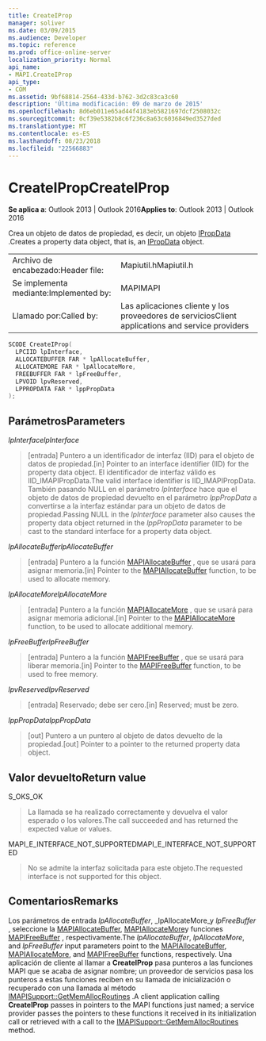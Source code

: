 ```yaml
---
title: CreateIProp
manager: soliver
ms.date: 03/09/2015
ms.audience: Developer
ms.topic: reference
ms.prod: office-online-server
localization_priority: Normal
api_name:
- MAPI.CreateIProp
api_type:
- COM
ms.assetid: 9bf68814-2564-433d-b762-3d2c83ca3c60
description: 'Última modificación: 09 de marzo de 2015'
ms.openlocfilehash: 8d6eb011e65ad44f4183eb5821697dcf2508032c
ms.sourcegitcommit: 0cf39e5382b8c6f236c8a63c6036849ed3527ded
ms.translationtype: MT
ms.contentlocale: es-ES
ms.lasthandoff: 08/23/2018
ms.locfileid: "22566883"
---
```

# <a name="createiprop"></a><span data-ttu-id="d294c-103">CreateIProp</span><span class="sxs-lookup"><span data-stu-id="d294c-103">CreateIProp</span></span>

  
  
<span data-ttu-id="d294c-104">**Se aplica a**: Outlook 2013 | Outlook 2016</span><span class="sxs-lookup"><span data-stu-id="d294c-104">**Applies to**: Outlook 2013 | Outlook 2016</span></span> 
  
<span data-ttu-id="d294c-105">Crea un objeto de datos de propiedad, es decir, un objeto [IPropData](ipropdataimapiprop.md) .</span><span class="sxs-lookup"><span data-stu-id="d294c-105">Creates a property data object, that is, an [IPropData](ipropdataimapiprop.md) object.</span></span> 
  
|||
|:-----|:-----|
|<span data-ttu-id="d294c-106">Archivo de encabezado:</span><span class="sxs-lookup"><span data-stu-id="d294c-106">Header file:</span></span>  <br/> |<span data-ttu-id="d294c-107">Mapiutil.h</span><span class="sxs-lookup"><span data-stu-id="d294c-107">Mapiutil.h</span></span>  <br/> |
|<span data-ttu-id="d294c-108">Se implementa mediante:</span><span class="sxs-lookup"><span data-stu-id="d294c-108">Implemented by:</span></span>  <br/> |<span data-ttu-id="d294c-109">MAPI</span><span class="sxs-lookup"><span data-stu-id="d294c-109">MAPI</span></span>  <br/> |
|<span data-ttu-id="d294c-110">Llamado por:</span><span class="sxs-lookup"><span data-stu-id="d294c-110">Called by:</span></span>  <br/> |<span data-ttu-id="d294c-111">Las aplicaciones cliente y los proveedores de servicios</span><span class="sxs-lookup"><span data-stu-id="d294c-111">Client applications and service providers</span></span>  <br/> |
   
```cpp
SCODE CreateIProp(
  LPCIID lpInterface,
  ALLOCATEBUFFER FAR * lpAllocateBuffer,
  ALLOCATEMORE FAR * lpAllocateMore,
  FREEBUFFER FAR * lpFreeBuffer,
  LPVOID lpvReserved,
  LPPROPDATA FAR * lppPropData
);
```

## <a name="parameters"></a><span data-ttu-id="d294c-112">Parámetros</span><span class="sxs-lookup"><span data-stu-id="d294c-112">Parameters</span></span>

 <span data-ttu-id="d294c-113">_lpInterface_</span><span class="sxs-lookup"><span data-stu-id="d294c-113">_lpInterface_</span></span>
  
> <span data-ttu-id="d294c-114">[entrada] Puntero a un identificador de interfaz (IID) para el objeto de datos de propiedad.</span><span class="sxs-lookup"><span data-stu-id="d294c-114">[in] Pointer to an interface identifier (IID) for the property data object.</span></span> <span data-ttu-id="d294c-115">El identificador de interfaz válido es IID_IMAPIPropData.</span><span class="sxs-lookup"><span data-stu-id="d294c-115">The valid interface identifier is IID_IMAPIPropData.</span></span> <span data-ttu-id="d294c-116">También pasando NULL en el parámetro _lpInterface_ hace que el objeto de datos de propiedad devuelto en el parámetro _lppPropData_ a convertirse a la interfaz estándar para un objeto de datos de propiedad.</span><span class="sxs-lookup"><span data-stu-id="d294c-116">Passing NULL in the  _lpInterface_ parameter also causes the property data object returned in the  _lppPropData_ parameter to be cast to the standard interface for a property data object.</span></span> 
    
 <span data-ttu-id="d294c-117">_lpAllocateBuffer_</span><span class="sxs-lookup"><span data-stu-id="d294c-117">_lpAllocateBuffer_</span></span>
  
> <span data-ttu-id="d294c-118">[entrada] Puntero a la función [MAPIAllocateBuffer](mapiallocatebuffer.md) , que se usará para asignar memoria.</span><span class="sxs-lookup"><span data-stu-id="d294c-118">[in] Pointer to the [MAPIAllocateBuffer](mapiallocatebuffer.md) function, to be used to allocate memory.</span></span> 
    
 <span data-ttu-id="d294c-119">_lpAllocateMore_</span><span class="sxs-lookup"><span data-stu-id="d294c-119">_lpAllocateMore_</span></span>
  
> <span data-ttu-id="d294c-120">[entrada] Puntero a la función [MAPIAllocateMore](mapiallocatemore.md) , que se usará para asignar memoria adicional.</span><span class="sxs-lookup"><span data-stu-id="d294c-120">[in] Pointer to the [MAPIAllocateMore](mapiallocatemore.md) function, to be used to allocate additional memory.</span></span> 
    
 <span data-ttu-id="d294c-121">_lpFreeBuffer_</span><span class="sxs-lookup"><span data-stu-id="d294c-121">_lpFreeBuffer_</span></span>
  
> <span data-ttu-id="d294c-122">[entrada] Puntero a la función [MAPIFreeBuffer](mapifreebuffer.md) , que se usará para liberar memoria.</span><span class="sxs-lookup"><span data-stu-id="d294c-122">[in] Pointer to the [MAPIFreeBuffer](mapifreebuffer.md) function, to be used to free memory.</span></span> 
    
 <span data-ttu-id="d294c-123">_lpvReserved_</span><span class="sxs-lookup"><span data-stu-id="d294c-123">_lpvReserved_</span></span>
  
> <span data-ttu-id="d294c-124">[entrada] Reservado; debe ser cero.</span><span class="sxs-lookup"><span data-stu-id="d294c-124">[in] Reserved; must be zero.</span></span> 
    
 <span data-ttu-id="d294c-125">_lppPropData_</span><span class="sxs-lookup"><span data-stu-id="d294c-125">_lppPropData_</span></span>
  
> <span data-ttu-id="d294c-126">[out] Puntero a un puntero al objeto de datos devuelto de la propiedad.</span><span class="sxs-lookup"><span data-stu-id="d294c-126">[out] Pointer to a pointer to the returned property data object.</span></span>
    
## <a name="return-value"></a><span data-ttu-id="d294c-127">Valor devuelto</span><span class="sxs-lookup"><span data-stu-id="d294c-127">Return value</span></span>

<span data-ttu-id="d294c-128">S_OK</span><span class="sxs-lookup"><span data-stu-id="d294c-128">S_OK</span></span> 
  
> <span data-ttu-id="d294c-129">La llamada se ha realizado correctamente y devuelva el valor esperado o los valores.</span><span class="sxs-lookup"><span data-stu-id="d294c-129">The call succeeded and has returned the expected value or values.</span></span> 
    
<span data-ttu-id="d294c-130">MAPI_E_INTERFACE_NOT_SUPPORTED</span><span class="sxs-lookup"><span data-stu-id="d294c-130">MAPI_E_INTERFACE_NOT_SUPPORTED</span></span> 
  
> <span data-ttu-id="d294c-131">No se admite la interfaz solicitada para este objeto.</span><span class="sxs-lookup"><span data-stu-id="d294c-131">The requested interface is not supported for this object.</span></span>
    
## <a name="remarks"></a><span data-ttu-id="d294c-132">Comentarios</span><span class="sxs-lookup"><span data-stu-id="d294c-132">Remarks</span></span>

<span data-ttu-id="d294c-133">Los parámetros de entrada _lpAllocateBuffer_, _lpAllocateMore_y _lpFreeBuffer_ , seleccione la [MAPIAllocateBuffer](mapiallocatebuffer.md), [MAPIAllocateMore](mapiallocatemore.md)y funciones [MAPIFreeBuffer](mapifreebuffer.md) , respectivamente.</span><span class="sxs-lookup"><span data-stu-id="d294c-133">The  _lpAllocateBuffer_,  _lpAllocateMore_, and  _lpFreeBuffer_ input parameters point to the [MAPIAllocateBuffer](mapiallocatebuffer.md), [MAPIAllocateMore](mapiallocatemore.md), and [MAPIFreeBuffer](mapifreebuffer.md) functions, respectively.</span></span> <span data-ttu-id="d294c-134">Una aplicación de cliente al llamar a **CreateIProp** pasa punteros a las funciones MAPI que se acaba de asignar nombre; un proveedor de servicios pasa los punteros a estas funciones reciben en su llamada de inicialización o recuperado con una llamada al método [IMAPISupport::GetMemAllocRoutines](imapisupport-getmemallocroutines.md) .</span><span class="sxs-lookup"><span data-stu-id="d294c-134">A client application calling **CreateIProp** passes in pointers to the MAPI functions just named; a service provider passes the pointers to these functions it received in its initialization call or retrieved with a call to the [IMAPISupport::GetMemAllocRoutines](imapisupport-getmemallocroutines.md) method.</span></span> 
  

